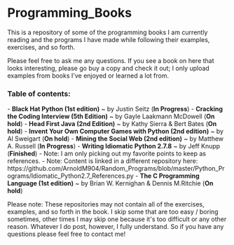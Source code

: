 Programming_Books
=================

This is a repository of some of the programming books I am currently reading and the programs I have made while following their examples, exercises, and so forth.

Please feel free to ask me any questions. If you see a book on here that looks interesting, please go buy a copy and check it out; I only upload examples from books I've enjoyed or learned a lot from.


<h3>Table of contents:</h3>
- <strong>Black Hat Python (1st edition)</strong> ~ by Justin Seitz (<strong>In Progress</strong>)
- <strong>Cracking the Coding Interview (5th Edition)</strong> ~ by Gayle Laakmann McDowell (<strong>On hold</strong>)
- <strong>Head First Java (2nd Edition)</strong> ~ by Kathy Sierra & Bert Bates (<strong>On hold</strong>)
- <strong>Invent Your Own Computer Games with Python (2nd edition)</strong> ~ by Al Sweigart (<strong>On hold</strong>)
- <strong>Mining the Social Web (2nd edition)</strong> ~ by Matthew A. Russell (<strong>In Progress</strong>)
- <strong>Writing Idiomatic Python 2.7.8</strong> ~ by Jeff Knupp (<strong>Finished</strong>)
  - Note: I am only picking out my favorite points to keep as references.
  - Note: Content is linked in a different repository here: https://github.com/ArnoldM904/Random_Programs/blob/master/Python_Programs/Idiomatic_Python2.7_References.py
- <strong>The C Programming Language (1st edition)</strong> ~ by Brian W. Kernighan & Dennis M.Ritchie (<strong>On hold</strong>)
<strong><End of table of contents until more programs are uploaded to this repository.></strong>


Please note: These repositories may not contain all of the exercises, examples, and so forth in the book. I skip some that are too easy / boring sometimes, other times I may skip one because it's too difficult or any other reason. Whatever I do post, however, I fully understand. So if you have any questions please feel free to contact me!

